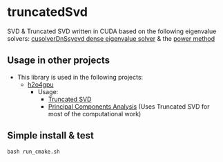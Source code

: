 # truncatedSvd

SVD & Truncated SVD written in CUDA based on the following eigenvalue solvers:
[cusolverDnSsyevd dense eigenvalue solver](http://docs.nvidia.com/cuda/cusolver/index.html#cuds-lt-t-gt-syevd)
 & the [power method](https://en.wikipedia.org/wiki/Power_iteration)

## Usage in other projects
* This library is used in the following projects:
    * [h2o4gpu](https://github.com/h2oai/h2o4gpu/tree/master)
        * Usage:
            * [Truncated SVD](https://github.com/h2oai/h2o4gpu/tree/master/src/gpu/tsvd)
            * [Principal Components Analysis](https://github.com/h2oai/h2o4gpu/tree/master/src/gpu/pca) (Uses Truncated SVD for               most of the computational work)

## Simple install & test

`bash run_cmake.sh`

